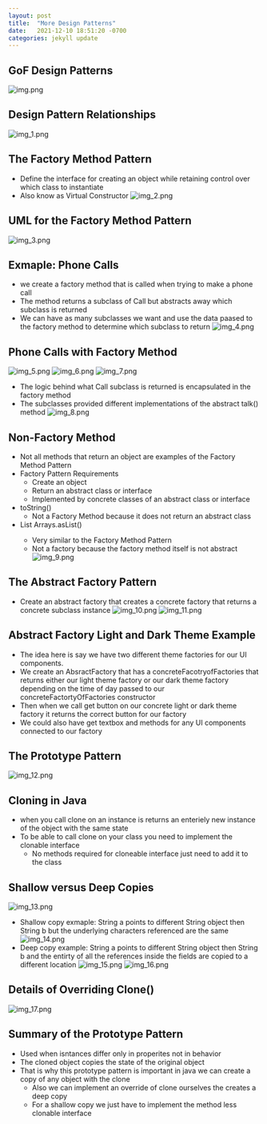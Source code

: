 ```yaml
---
layout: post
title:  "More Design Patterns"
date:   2021-12-10 18:51:20 -0700
categories: jekyll update
---
```


<link rel="stylesheet" href="/assets/style.css">

## GoF Design Patterns

![img.png](/assets/more_designpatterns/img.png?style=centerme)

## Design Pattern Relationships

![img_1.png](/assets/more_designpatterns/img_1.png?style=centerme)

## The Factory Method Pattern

- Define the interface for creating an object while retaining control over which class to instantiate
- Also know as Virtual Constructor
![img_2.png](/assets/more_designpatterns/img_2.png?style=centerme)

## UML for the Factory Method Pattern

![img_3.png](/assets/more_designpatterns/img_3.png?style=centerme)

## Exmaple: Phone Calls

- we create a factory method that is called when trying to make a phone call
- The method returns a subclass of Call but abstracts away which subclass is returned
- We can have as many subclasses we want and use the data paased to the factory method to determine which subclass to
  return
![img_4.png](/assets/more_designpatterns/img_4.png?style=centerme)

## Phone Calls with Factory Method

![img_5.png](/assets/more_designpatterns/img_5.png?style=centerme)
![img_6.png](/assets/more_designpatterns/img_6.png?style=centerme)
![img_7.png](/assets/more_designpatterns/img_7.png?style=centerme)
- The logic behind what Call subclass is returned is encapsulated in the factory method
- The subclasses provided different implementations of the abstract talk() method
![img_8.png](/assets/more_designpatterns/img_8.png?style=centerme)

## Non-Factory Method

- Not all methods that return an object are examples of the Factory Method Pattern
- Factory Pattern Requirements
  - Create an object
  - Return an abstract class or interface
  - Implemented by concrete classes of an abstract class or interface
- toString()
  - Not a Factory Method because it does not return an abstract class
- List<E> Arrays.asList()
  - Very similar to the Factory Method Pattern 
  - Not a factory because the factory method itself is not abstract
![img_9.png](/assets/more_designpatterns/img_9.png?style=centerme)

## The Abstract Factory Pattern

- Create an abstract factory that creates a concrete factory that returns a concrete subclass instance
![img_10.png](/assets/more_designpatterns/img_10.png?style=centerme) 
![img_11.png](/assets/more_designpatterns/img_11.png?style=centerme)

## Abstract Factory Light and Dark Theme Example

- The idea here is say we have two different theme factories for our UI components.
- We create an AbsractFactory that has a concreteFacotryofFactories that returns either our light theme factory or 
  our dark theme factory depending on the time of day passed to our concreteFactortyOfFactories constructor 
- Then when we call get button on our concrete light or dark theme factory it returns the correct button for our 
  factory 
- We could also have get textbox and methods for any UI components connected to our factory


## The Prototype Pattern

![img_12.png](/assets/more_designpatterns/img_12.png?style=centerme)

## Cloning in Java

- when you call clone on an instance is returns an enteriely new instance of the object with the same state
- To be able to call clone on your class you need to implement the clonable interface
  - No methods required for cloneable interface just need to add it to the class

## Shallow versus Deep Copies

![img_13.png](/assets/more_designpatterns/img_13.png?style=centerme)
- Shallow copy exmaple: String a points to different String object then String b but the underlying characters 
  referenced are the same 
![img_14.png](/assets/more_designpatterns/img_14.png?style=centerme)
- Deep copy example: String a points to different String object then String b and the entirty of all the references 
  inside the fields are copied to a different location 
![img_15.png](/assets/more_designpatterns/img_15.png?style=centerme)
![img_16.png](/assets/more_designpatterns/img_16.png?style=centerme)

## Details of Overriding Clone()

![img_17.png](/assets/more_designpatterns/img_17.png?style=centerme)

## Summary of the Prototype Pattern

- Used when isntances differ only in properites not in behavior
- The cloned object copies the state of the original object
- That is why this prototype pattern is important in java we can create a copy of any object with the clone 
  - Also we can implement an override of clone ourselves the creates a deep copy
  - For a shallow copy we just have to implement the method less clonable interface